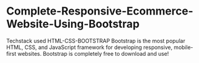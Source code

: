 # Complete-Responsive-Ecommerce-Website-Using-Bootstrap
Techstack used HTML-CSS-BOOTSTRAP
Bootstrap is the most popular HTML, CSS, and JavaScript framework for developing responsive, mobile-first websites.
Bootstrap is completely free to download and use!
